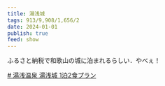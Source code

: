 ```yaml
---
title: 湯浅城
tags: 913/9,908/1,656/2
date: 2024-01-01
publish: true
feed: show
---
```


ふるさと納税で和歌山の城に泊まれるらしい．やべぇ！

[# 湯浅温泉 湯浅城 1泊2食プラン](https://www.g-call.com/furusato/sp/goods/?ygo_no=26878&gdp_no=34311)

